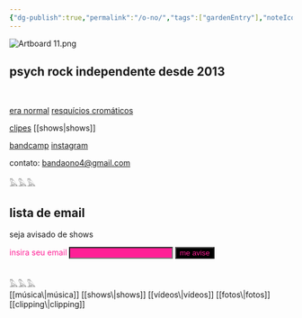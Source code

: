 ```yaml
---
{"dg-publish":true,"permalink":"/o-no/","tags":["gardenEntry"],"noteIcon":"✦"}
---
```


![Artboard 11.png](/img/user/img/Artboard%2011.png)



## psych rock independente desde 2013
<br>

[era normal](https://tratore.ffm.to/eranormal/)
[resquícios cromáticos](https://open.spotify.com/album/27p51tcQT9tVXNCyglqfYc?si=I8PafEweT7KXTdlsOTGEoQ/)

[clipes](https://www.youtube.com/@onorock)
[[shows\|shows]]

[bandcamp](https://onorock.bandcamp.com/)
[instagram](https://www.instagram.com/onorock.br/)

contato:
bandaono4@gmail.com


𓅓𓅓𓅓

## lista de email
seja avisado de shows 

<html><form
  action="https://buttondown.com/api/emails/embed-subscribe/onorock"
  method="post"
  target="popupwindow"
  onsubmit="window.open('https://buttondown.com/onorock', 'popupwindow')"
  class="embeddable-buttondown-form"
>
  <label for="bd-email" style="color:#ff1f96">insira seu email</label>
  <input type="email" name="email" id="bd-email" style="color:black;background-color: #ff1f96;"/>
  
  <input type="submit" value="me avise" style="color:#ff1f96;background-color:black;"/>
</form></html>
<br>
𓅓𓅓𓅓
<br>
<div style='display:none;'>
![b2.gif](/img/user/img/b2.gif)
</div>
[[música\|música]]
[[shows\|shows]]
[[vídeos\|vídeos]]
[[fotos\|fotos]]
[[clipping\|clipping]]


<div style='display:none;'>
![share-img.png](/img/user/img/share-img.png)

![share-img-small.png](/img/user/img/share-img-small.png)
</div>

<html><head>

  <meta name="description" content="o arquivo online do nó: rock independente desde 2013">

  <meta name="twitter:card" value="summary_large_image">

  

  <meta property="og:title" content="o nó" />

  <meta property="og:type" content="article" />

  <meta property="og:url" content="https://onorock.net/" />

  <meta property="og:description" content="o arquivo online do nó: rock independente desde 2013" />

  <meta property="og:image" content="https://raw.githubusercontent.com/rodolfoalmeida01/onoarchive/refs/heads/main/src/site/img/user/img/share-img.png" />

  <meta property="og:image:width" content="1600" />

  <meta property="og:image:height" content="900" />

</head></html>
